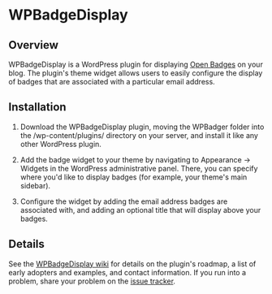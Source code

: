 # WPBadgeDisplay

## Overview
WPBadgeDisplay is a WordPress plugin for displaying [Open Badges](http://www.openbadges.org) on your blog. The plugin's theme widget allows users to easily configure the display of badges that are associated with a particular email address.

## Installation

1. Download the WPBadgeDisplay plugin, moving the WPBadger folder into the /wp-content/plugins/ directory on your server, and install it like any other WordPress plugin.

2. Add the badge widget to your theme by navigating to Appearance -> Widgets in the WordPress administrative panel. There, you can specify where you'd like to display badges (for example, your theme's main sidebar).

3. Configure the widget by adding the email address badges are associated with, and adding an optional title that will display above your badges.

## Details
See the [WPBadgeDisplay wiki](https://github.com/davelester/wpbadgedisplay/wiki) for details on the plugin's roadmap, a list of early adopters and examples, and contact information. If you run into a problem, share your problem on the [issue tracker](https://github.com/davelester/wpbadgedisplay/issues?state=open).
